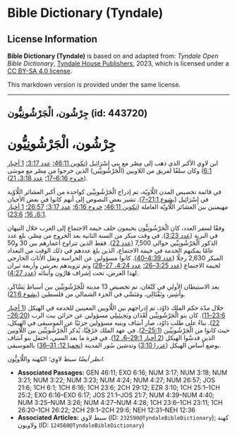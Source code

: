 # Bible Dictionary (Tyndale)

## License Information

**Bible Dictionary (Tyndale)** is based on and adapted from: _Tyndale Open Bible Dictionary_, [Tyndale House Publishers](https://tyndaleopenresources.com/), 2023, which is licensed under a [CC BY-SA 4.0 license](https://creativecommons.org/licenses/by-sa/4.0/legalcode.en).

This markdown version is provided under the same license.



--------------------------------

## جِرْشُون، الْجَرْشُونِيُّون (id: 443720)

جِرْشُون، الْجَرْشُونِيُّون
===========================

ابن لاوِي الأكبر الذي ذهب إلى مِصْر مع بني إِسْرَائِيل ([تكوين 46:11؛](https://ref.ly/Gen46:11) [عدد 3:17؛](https://ref.ly/Num3:17) [1 أخبار 6:1](https://ref.ly/1Chr6:1)) وكان سلفًا لفريق من اللاويين (الْجَرْشُونِيِّين) الذين خرجوا من مِصْر مع موسَى ([خروج 6:16–17؛](https://ref.ly/Exod6:16-Exod6:17) [عدد 3:18، 21](https://ref.ly/Num3:18,Num3:21)).

في قائمة تخصيص المدن اللَّاويّة، تم إدراج الْجَرْشُونِيِّين كواحدة من أكبر العشائر اللَّاوّية في إِسْرَائِيل ([يشوع 21:1–7](https://ref.ly/Josh21:1-Josh21:7)). تشير بعض النصوص إلى أنهم كانوا في بعض الأحيان مهيمنين بين العشائر اللَّاويّة العاملة ([تكوين 46:11؛](https://ref.ly/Gen46:11) [خروج 6:16؛](https://ref.ly/Exod6:16) [عدد 3:17؛](https://ref.ly/Num3:17) [26:57؛](https://ref.ly/Num26:57) [1 أخبار 6:1، 16؛](https://ref.ly/1Chr6:1,1Chr6:16) [23:6](https://ref.ly/1Chr23:6)).

وفقًا لسفر العدد، كان الْجَرْشُونِيُّون يخيمون خلف خيمة الاجتماع إلى الغرب خلال التيهان في البرية ([عدد 3:23](https://ref.ly/Num3:23)). في وقت مبكر من السنة الثانية بعد الخروج من مِصْر، بلغ عدد الذكور الْجَرْشُونِيِّين حوالي 7,500 ([عدد 22](https://ref.ly/Num3:22)). فقط الذين تتراوح أعمارهم بين 30 و50 عامًا يمكنهم الخدمة في خيمة الاجتماع، الذين بلغ عددهم في ذلك الوقت من التعداد المبكر 2,630 رجلًا ([عدد 4:39–40](https://ref.ly/Num4:39-Num4:40)). كانوا مسؤولين عن الحراسة ونقل الأثاث الخارجي لخيمة الاجتماع ([عدد 3:25–26؛](https://ref.ly/Num3:25-Num3:26) [عدد 4:24، 27–28](https://ref.ly/Num4:24,Num4:27-Num4:28)) وتم تزويدهم بعربتين وأربعة ثيران لهذا الغرض، تحت إشراف هَارُون وأبنائه ([عدد 4:27](https://ref.ly/Num4:27)).

بعد الاستيطان الأولي في كَنْعَان، تم تخصيص 13 مدينة للْجَرْشُونِيِّين بين أسباط يَسَّاكَر، وأَشِير، ونَفْتَالِي، ومَنَسَّى في الجزء الشمالي من فلسطين ([يشوع 21:6](https://ref.ly/Josh21:6)).

خلال مدّة حكم الملك دَاوُد، تم إدراجهم بين اللَّاويين المعينين للخدمة في الهيكل ([1 أخبار 23:6–11](https://ref.ly/1Chr23:6-1Chr23:11)). كان بنو الْجَرْشُونِيِّين لَعْدَان ويَحِيئِيلِي مسؤولين عن خزائن بيت الرب ([26:20–22](https://ref.ly/1Chr26:20-1Chr26:22)). بناءً على طلب دَاوُد، صار آسَاف وبنيه مسؤولين جزئيًا عن الموسيقى في الهيكل، حيث كانوا من الْجَرْشُونِيِّين ([25:1–2](https://ref.ly/1Chr25:1-1Chr25:2)). في عهد الملك حَزَقِيَّا، يُذكر الْجَرْشُونِيِّين بين اللَّاويين الذين قدسَّوا الهيكل ([2 أخبار 29:1–6، 12](https://ref.ly/2Chr29:1-2Chr29:6,2Chr29:12)). في فترة ما بعد السبي، احتفل بنو آسَاف بوضع أساس الهيكل ([عزرا 3:10](https://ref.ly/Ezra3:10)) وتدشين سُور المدينة ([نحميا 12: 31–36](https://ref.ly/Neh12:31-Neh12:36)) بالموسيقى.

*انظر أيضًا* سبط لاوِي؛ الكهنة واللَّاويُّون.

* **Associated Passages:** GEN 46:11; EXO 6:16; NUM 3:17; NUM 3:18; NUM 3:21; NUM 3:22; NUM 3:23; NUM 4:24; NUM 4:27; NUM 26:57; JOS 21:6; 1CH 6:1; 1CH 6:16; 1CH 23:6; 2CH 29:12; EZR 3:10; 1CH 25:1–1CH 25:2; EXO 6:16–EXO 6:17; JOS 21:1–JOS 21:7; NUM 4:39–NUM 4:40; NUM 3:25–NUM 3:26; NUM 4:27–NUM 4:28; 1CH 23:6–1CH 23:11; 1CH 26:20–1CH 26:22; 2CH 29:1–2CH 29:6; NEH 12:31–NEH 12:36
* **Associated Articles:** سبط لاوي (ID: `232590@TyndaleBibleDictionary`); كهنة ولاويون (ID: `124560@TyndaleBibleDictionary`)

